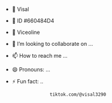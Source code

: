 - 👋 Visal
- 👀 ID #660484D4
- 🌱 Viceoline 
- 💞️ I’m looking to collaborate on ...
- 📫 How to reach me ...
- 😄 Pronouns: ...
- ⚡ Fun fact: ..
                   
                    tiktok.com/@visal3290
